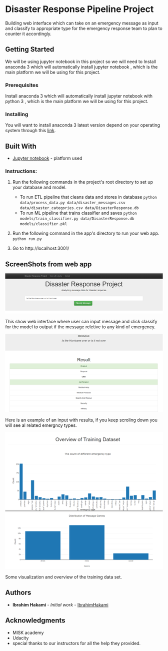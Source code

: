 # Disaster Response Pipeline Project

Building web interface which can take on an emergency message as input and classify to appropriate type for the emergency response team to plan to counter it accordingly.

## Getting Started

We will be using jupyter notebook in this project so we will need to Install anaconda 3 which will automatically install jupyter notebook , which is the main platform we will be using for this project.

### Prerequisites

Install anaconda 3 which will automatically install jupyter notebook with python 3  , which is the main platform we will be using for this project.

### Installing

You will want to install anaconda 3 latest version depend on your operating system through this [link](https://docs.anaconda.com/anaconda/install/hashes/win-3-64/).

## Built With

* [Jupyter notebook](https://docs.anaconda.com/anaconda/install/hashes/win-3-64/) - platform used

### Instructions:
1. Run the following commands in the project's root directory to set up your database and model.

    - To run ETL pipeline that cleans data and stores in database
        `python data/process_data.py data/disaster_messages.csv data/disaster_categories.csv data/DisasterResponse.db`
    - To run ML pipeline that trains classifier and saves
        `python models/train_classifier.py data/DisasterResponse.db models/classifier.pkl`

2. Run the following command in the app's directory to run your web app.
    `python run.py`

3. Go to http://localhost:3001/

## ScreenShots from web app

![web app user input](https://github.com/IbrahimYahyaHakami/disaster_response_pipeline/blob/master/img/web%20app%20user%20input.PNG)

This show web interface where user can input message and click classify for the model to output if the message reletive to any kind of emergency.

![Example of an input with results](https://github.com/IbrahimYahyaHakami/disaster_response_pipeline/blob/master/img/example%20of%20an%20input%20with%20results.PNG)

Here is an example of an input with results, if you keep scroling down you will see al related emergncy types.

![The count of different emergency type](https://github.com/IbrahimYahyaHakami/disaster_response_pipeline/blob/master/img/The%20count%20of%20different%20emergency%20type.PNG)
![Distribution of Message Genres](https://github.com/IbrahimYahyaHakami/disaster_response_pipeline/blob/master/img/Distribution%20of%20Message%20Genres.PNG)

Some visualization and overview of the training data set.

## Authors

* **Ibrahim Hakami** - *Initial work* - [IbrahimHakami](https://github.com/IbrahimYahyaHakami)

## Acknowledgments

* MISK academy
* Udacity
* special thanks to our instructors for all the help they provided.